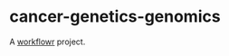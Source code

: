 # cancer-genetics-genomics

A [workflowr][] project.

[workflowr]: https://github.com/jdblischak/workflowr
